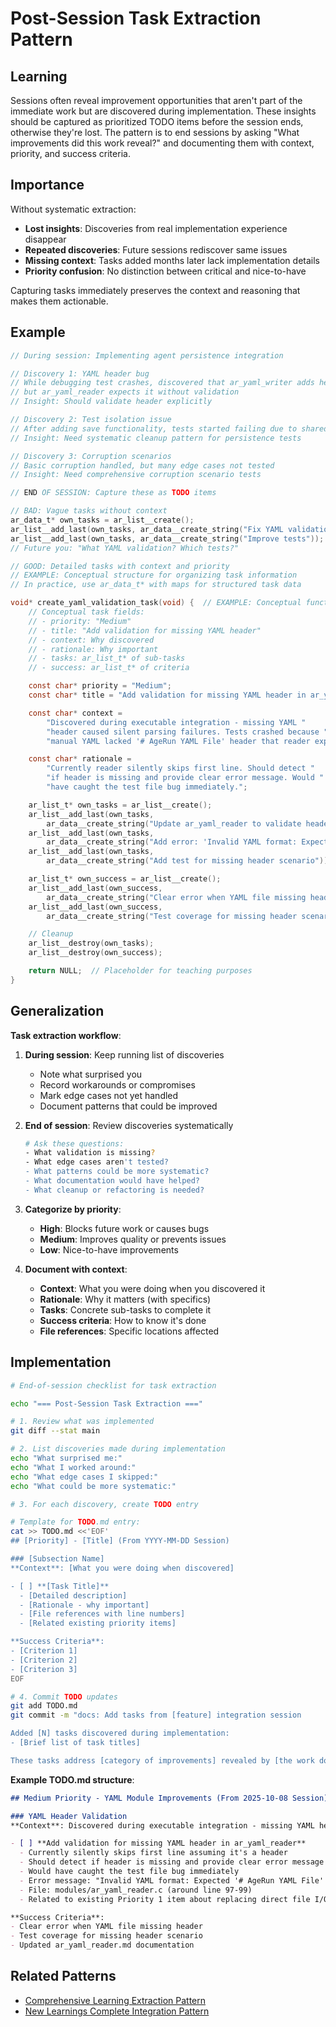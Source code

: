 # Post-Session Task Extraction Pattern

## Learning
Sessions often reveal improvement opportunities that aren't part of the immediate work but are discovered during implementation. These insights should be captured as prioritized TODO items before the session ends, otherwise they're lost. The pattern is to end sessions by asking "What improvements did this work reveal?" and documenting them with context, priority, and success criteria.

## Importance
Without systematic extraction:
- **Lost insights**: Discoveries from real implementation experience disappear
- **Repeated discoveries**: Future sessions rediscover same issues
- **Missing context**: Tasks added months later lack implementation details
- **Priority confusion**: No distinction between critical and nice-to-have

Capturing tasks immediately preserves the context and reasoning that makes them actionable.

## Example
```c
// During session: Implementing agent persistence integration

// Discovery 1: YAML header bug
// While debugging test crashes, discovered that ar_yaml_writer adds header
// but ar_yaml_reader expects it without validation
// Insight: Should validate header explicitly

// Discovery 2: Test isolation issue
// After adding save functionality, tests started failing due to shared files
// Insight: Need systematic cleanup pattern for persistence tests

// Discovery 3: Corruption scenarios
// Basic corruption handled, but many edge cases not tested
// Insight: Need comprehensive corruption scenario tests

// END OF SESSION: Capture these as TODO items

// BAD: Vague tasks without context
ar_data_t* own_tasks = ar_list__create();
ar_list__add_last(own_tasks, ar_data__create_string("Fix YAML validation"));
ar_list__add_last(own_tasks, ar_data__create_string("Improve tests"));
// Future you: "What YAML validation? Which tests?"

// GOOD: Detailed tasks with context and priority
// EXAMPLE: Conceptual structure for organizing task information
// In practice, use ar_data_t* with maps for structured task data

void* create_yaml_validation_task(void) {  // EXAMPLE: Conceptual function
    // Conceptual task fields:
    // - priority: "Medium"
    // - title: "Add validation for missing YAML header"
    // - context: Why discovered
    // - rationale: Why important
    // - tasks: ar_list_t* of sub-tasks
    // - success: ar_list_t* of criteria

    const char* priority = "Medium";
    const char* title = "Add validation for missing YAML header in ar_yaml_reader";

    const char* context =
        "Discovered during executable integration - missing YAML "
        "header caused silent parsing failures. Tests crashed because "
        "manual YAML lacked '# AgeRun YAML File' header that reader expected.";

    const char* rationale =
        "Currently reader silently skips first line. Should detect "
        "if header is missing and provide clear error message. Would "
        "have caught the test file bug immediately.";

    ar_list_t* own_tasks = ar_list__create();
    ar_list__add_last(own_tasks,
        ar_data__create_string("Update ar_yaml_reader to validate header line"));
    ar_list__add_last(own_tasks,
        ar_data__create_string("Add error: 'Invalid YAML format: Expected header'"));
    ar_list__add_last(own_tasks,
        ar_data__create_string("Add test for missing header scenario"));

    ar_list_t* own_success = ar_list__create();
    ar_list__add_last(own_success,
        ar_data__create_string("Clear error when YAML file missing header"));
    ar_list__add_last(own_success,
        ar_data__create_string("Test coverage for missing header scenario"));

    // Cleanup
    ar_list__destroy(own_tasks);
    ar_list__destroy(own_success);

    return NULL;  // Placeholder for teaching purposes
}
```

## Generalization
**Task extraction workflow**:

1. **During session**: Keep running list of discoveries
   - Note what surprised you
   - Record workarounds or compromises
   - Mark edge cases not yet handled
   - Document patterns that could be improved

2. **End of session**: Review discoveries systematically
   ```bash
   # Ask these questions:
   - What validation is missing?
   - What edge cases aren't tested?
   - What patterns could be more systematic?
   - What documentation would have helped?
   - What cleanup or refactoring is needed?
   ```

3. **Categorize by priority**:
   - **High**: Blocks future work or causes bugs
   - **Medium**: Improves quality or prevents issues
   - **Low**: Nice-to-have improvements

4. **Document with context**:
   - **Context**: What you were doing when you discovered it
   - **Rationale**: Why it matters (with specifics)
   - **Tasks**: Concrete sub-tasks to complete it
   - **Success criteria**: How to know it's done
   - **File references**: Specific locations affected

## Implementation
```bash
# End-of-session checklist for task extraction

echo "=== Post-Session Task Extraction ==="

# 1. Review what was implemented
git diff --stat main

# 2. List discoveries made during implementation
echo "What surprised me:"
echo "What I worked around:"
echo "What edge cases I skipped:"
echo "What could be more systematic:"

# 3. For each discovery, create TODO entry

# Template for TODO.md entry:
cat >> TODO.md <<'EOF'
## [Priority] - [Title] (From YYYY-MM-DD Session)

### [Subsection Name]
**Context**: [What you were doing when discovered]

- [ ] **[Task Title]**
  - [Detailed description]
  - [Rationale - why important]
  - [File references with line numbers]
  - [Related existing priority items]

**Success Criteria**:
- [Criterion 1]
- [Criterion 2]
- [Criterion 3]
EOF

# 4. Commit TODO updates
git add TODO.md
git commit -m "docs: Add tasks from [feature] integration session

Added [N] tasks discovered during implementation:
- [Brief list of task titles]

These tasks address [category of improvements] revealed by [the work done]."
```

**Example TODO.md structure**:
```markdown
## Medium Priority - YAML Module Improvements (From 2025-10-08 Session)

### YAML Header Validation
**Context**: Discovered during executable integration - missing YAML header caused silent parsing failures.

- [ ] **Add validation for missing YAML header in ar_yaml_reader**
  - Currently silently skips first line assuming it's a header
  - Should detect if header is missing and provide clear error message
  - Would have caught the test file bug immediately
  - Error message: "Invalid YAML format: Expected '# AgeRun YAML File' header"
  - File: modules/ar_yaml_reader.c (around line 97-99)
  - Related to existing Priority 1 item about replacing direct file I/O

**Success Criteria**:
- Clear error when YAML file missing header
- Test coverage for missing header scenario
- Updated ar_yaml_reader.md documentation
```

## Related Patterns
- [Comprehensive Learning Extraction Pattern](comprehensive-learning-extraction-pattern.md)
- [New Learnings Complete Integration Pattern](new-learnings-complete-integration-pattern.md)
